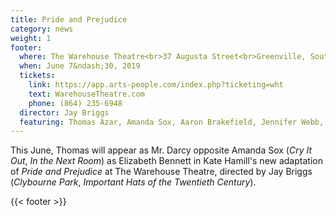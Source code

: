 ```yaml
---
title: Pride and Prejudice
category: news
weight: 1
footer:
  where: The Warehouse Theatre<br>37 Augusta Street<br>Greenville, South Carolina 29601
  when: June 7&ndash;30, 2019
  tickets:
    link: https://app.arts-people.com/index.php?ticketing=wht
    text: WarehouseTheatre.com
    phone: (864) 235-6948
  director: Jay Briggs
  featuring: Thomas Azar, Amanda Sox, Aaron Brakefield, Jennifer Webb, Clare Ruble, Bretteney Beverly, Christopher Paul Smith, and Skye Passmore
---
```


This June, Thomas will appear as Mr. Darcy opposite Amanda Sox (*Cry It Out*, *In the Next Room*) as Elizabeth Bennett in Kate Hamill's new adaptation of *Pride and Prejudice* at The Warehouse Theatre, directed by Jay Briggs (*Clybourne Park*, *Important Hats of the Twentieth Century*).



{{< footer >}}

